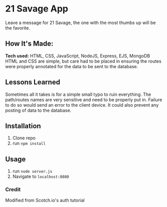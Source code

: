 # 21 Savage App
Leave a message for 21 Savage, the one with the most thumbs up will be the favorite.


## How It's Made:
**Tech used:** HTML, CSS, JavaScript, NodeJS, Express, EJS, MongoDB
HTML and CSS are simple, but care had to be placed in ensuring the routes were properly annotated for the data to be sent to the database.

## Lessons Learned
Sometimes all it takes is for a simple small typo to ruin everything. The path/routes names are very sensitive and need to be properly put in. Failure to do so would send an error to the client device. It could also prevent any posting of data to the database.



## Installation

1. Clone repo
2. run `npm install`

## Usage

1. run `node server.js`
2. Navigate to `localhost:8080`

### Credit

Modified from Scotch.io's auth tutorial
